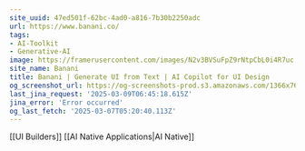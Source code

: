 ```yaml
---
site_uuid: 47ed501f-62bc-4ad0-a816-7b30b2250adc
url: https://www.banani.co/
tags:
- AI-Toolkit
- Generative-AI
image: https://framerusercontent.com/images/N2v3BVSuFpZ9rNtpCbL0i4R7uc.png
site_name: Banani
title: Banani | Generate UI from Text | AI Copilot for UI Design
og_screenshot_url: https://og-screenshots-prod.s3.amazonaws.com/1366x768/80/false/f52a6d73065e78a962e66d88584a9a8707093a7d13f5c47d2666f86531229f85.jpeg
last_jina_request: '2025-03-09T06:45:18.615Z'
jina_error: 'Error occurred'
og_last_fetch: '2025-03-07T05:20:40.113Z'
---
```

[[UI Builders]] [[AI Native Applications|AI Native]]
